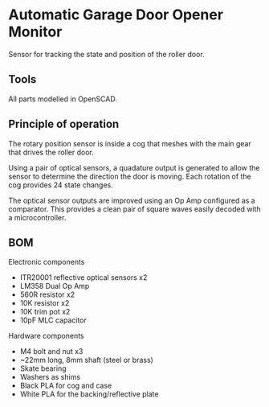 # Automatic Garage Door Opener Monitor

Sensor for tracking the state and position of the roller door.

## Tools

All parts modelled in OpenSCAD.

## Principle of operation

The rotary position sensor is inside a cog that meshes with the main gear that drives the roller door. 

Using a pair of optical sensors, a quadature output is generated to allow the sensor to determine the direction the door is moving. Each rotation of the cog provides 24 state changes.

The optical sensor outputs are improved using an Op Amp configured as a comparator. This provides a clean pair of square waves easily decoded with a microcontroller.

## BOM

Electronic components

* ITR20001 reflective optical sensors x2
* LM358 Dual Op Amp
* 560R resistor x2
* 10K resistor x2
* 10K trim pot x2
* 10pF MLC capacitor

Hardware components
* M4 bolt and nut x3
* ~22mm long, 8mm shaft (steel or brass)
* Skate bearing
* Washers as shims
* Black PLA for cog and case
* White PLA for the backing/reflective plate
